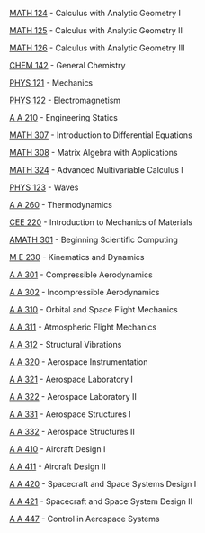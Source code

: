 [MATH 124](<https://myplan.uw.edu/course/#/courses/MATH 124>) - Calculus with Analytic Geometry I

[MATH 125](<https://myplan.uw.edu/course/#/courses/MATH 125>) - Calculus with Analytic Geometry II

[MATH 126](<https://myplan.uw.edu/course/#/courses/MATH 126>) - Calculus with Analytic Geometry III

[CHEM 142](<https://myplan.uw.edu/course/#/courses/CHEM 142>) - General Chemistry

[PHYS 121](<https://myplan.uw.edu/course/#/courses/PHYS 121>) - Mechanics

[PHYS 122](<https://myplan.uw.edu/course/#/courses/PHYS 122>) - Electromagnetism

[A A 210](<https://myplan.uw.edu/course/#/courses/A A 210>) - Engineering Statics

[MATH 307](<https://myplan.uw.edu/course/#/courses/MATH 307>) - Introduction to Differential Equations

[MATH 308](<https://myplan.uw.edu/course/#/courses/MATH 308>) - Matrix Algebra with Applications

[MATH 324](<https://myplan.uw.edu/course/#/courses/MATH 324>) - Advanced Multivariable Calculus I

[PHYS 123](<https://myplan.uw.edu/course/#/courses/PHYS 123>) - Waves

[A A 260](<https://myplan.uw.edu/course/#/courses/A A 260>) - Thermodynamics

[CEE 220](<https://myplan.uw.edu/course/#/courses/CEE 220>) - Introduction to Mechanics of Materials

[AMATH 301](<https://myplan.uw.edu/course/#/courses/AMATH 301>) - Beginning Scientific Computing

[M E 230](<https://myplan.uw.edu/course/#/courses/M E 230>) - Kinematics and Dynamics

[A A 301](<https://myplan.uw.edu/course/#/courses/A A 301>) - Compressible Aerodynamics

[A A 302](<https://myplan.uw.edu/course/#/courses/A A 302>) - Incompressible Aerodynamics

[A A 310](<https://myplan.uw.edu/course/#/courses/A A 310>) - Orbital and Space Flight Mechanics

[A A 311](<https://myplan.uw.edu/course/#/courses/A A 311>) - Atmospheric Flight Mechanics

[A A 312](<https://myplan.uw.edu/course/#/courses/A A 312>) - Structural Vibrations

[A A 320](<https://myplan.uw.edu/course/#/courses/A A 320>) - Aerospace Instrumentation

[A A 321](<https://myplan.uw.edu/course/#/courses/A A 321>) - Aerospace Laboratory I

[A A 322](<https://myplan.uw.edu/course/#/courses/A A 322>) - Aerospace Laboratory II

[A A 331](<https://myplan.uw.edu/course/#/courses/A A 331>) - Aerospace Structures I

[A A 332](<https://myplan.uw.edu/course/#/courses/A A 332>) - Aerospace Structures II

[A A 410](<https://myplan.uw.edu/course/#/courses/A A 410>) - Aircraft Design I

[A A 411](<https://myplan.uw.edu/course/#/courses/A A 411>) - Aircraft Design II

[A A 420](<https://myplan.uw.edu/course/#/courses/A A 420>) - Spacecraft and Space Systems Design I

[A A 421](<https://myplan.uw.edu/course/#/courses/A A 421>) - Spacecraft and Space System Design II

[A A 447](<https://myplan.uw.edu/course/#/courses/A A 447>) - Control in Aerospace Systems

